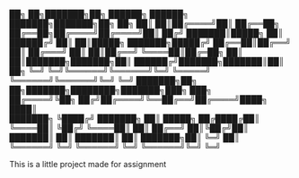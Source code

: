 ██╗  ██╗███████╗██╗     ██████╗     ██████╗ ███████╗███████╗██╗  ██╗
██║  ██║██╔════╝██║     ██╔══██╗    ██╔══██╗██╔════╝██╔════╝██║ ██╔╝
███████║█████╗  ██║     ██████╔╝    ██║  ██║█████╗  ███████╗█████╔╝ 
██╔══██║██╔══╝  ██║     ██╔═══╝     ██║  ██║██╔══╝  ╚════██║██╔═██╗ 
██║  ██║███████╗███████╗██║         ██████╔╝███████╗███████║██║  ██╗
╚═╝  ╚═╝╚══════╝╚══════╝╚═╝         ╚═════╝ ╚══════╝╚══════╝╚═╝  ╚═╝
        ███████╗██╗   ██╗███████╗████████╗███████╗███╗   ███╗       
        ██╔════╝╚██╗ ██╔╝██╔════╝╚══██╔══╝██╔════╝████╗ ████║       
        ███████╗ ╚████╔╝ ███████╗   ██║   █████╗  ██╔████╔██║       
        ╚════██║  ╚██╔╝  ╚════██║   ██║   ██╔══╝  ██║╚██╔╝██║       
        ███████║   ██║   ███████║   ██║   ███████╗██║ ╚═╝ ██║       
        ╚══════╝   ╚═╝   ╚══════╝   ╚═╝   ╚══════╝╚═╝     ╚═╝ 
        
        
This is a little project made for assignment
